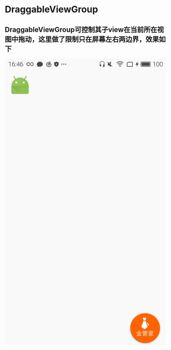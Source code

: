 # DraggableViewGroup
## DraggableViewGroup可控制其子view在当前所在视图中拖动，这里做了限制只在屏幕左右两边界，效果如下
![](https://github.com/ZaneSummer/DraggableViewGroup/blob/f_dev/example.gif)

